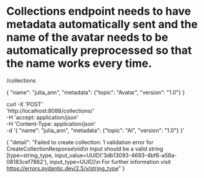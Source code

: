 # Collections endpoint needs to have metadata automatically sent and the name of the avatar needs to be automatically preprocessed so that the name works every time.
/collections

{
  "name": "julia_ann",
  "metadata": {"topic": "Avatar", "version": "1.0"}
}

curl -X 'POST' \
  'http://localhost:8088/collections/' \
  -H 'accept: application/json' \
  -H 'Content-Type: application/json' \
  -d '{
  "name": "julia_ann",
  "metadata": {"topic": "AI", "version": "1.0"}
}'



{
  "detail": "Failed to create collection: 1 validation error for CreateCollectionResponse\nid\n  Input should be a valid string [type=string_type, input_value=UUID('3db13093-4693-4bf6-a58a-08183cef7862'), input_type=UUID]\n    For further information visit https://errors.pydantic.dev/2.5/v/string_type"
}
